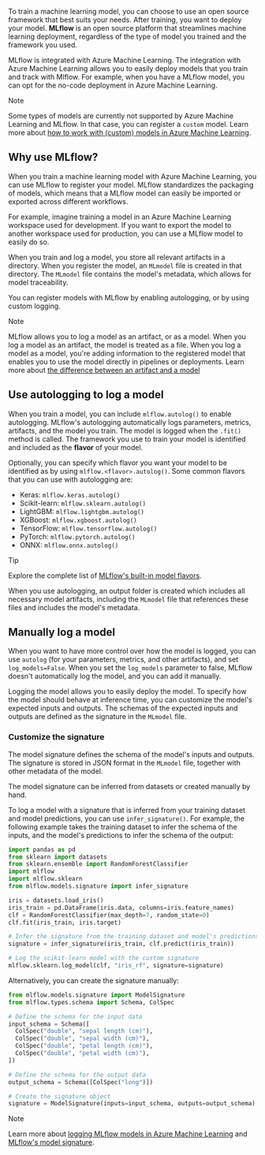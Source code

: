To train a machine learning model, you can choose to use an open source framework that best suits your needs. After training, you want to deploy your model. **MLflow** is an open source platform that streamlines machine learning deployment, regardless of the type of model you trained and the framework you used.

MLflow is integrated with Azure Machine Learning. The integration with Azure Machine Learning allows you to easily deploy models that you train and track with Mlflow. For example, when you have a MLflow model, you can opt for the no-code deployment in Azure Machine Learning.

> [!Note]
> Some types of models are currently not supported by Azure Machine Learning and MLflow. In that case, you can register a `custom` model. Learn more about [how to work with (custom) models in Azure Machine Learning](/azure/machine-learning/how-to-manage-models?azure-portal=true). 

## Why use MLflow? 

When you train a machine learning model with Azure Machine Learning, you can use MLflow to register your model. MLflow standardizes the packaging of models, which means that a MLflow model can easily be imported or exported across different workflows. 

For example, imagine training a model in an Azure Machine Learning workspace used for development. If you want to export the model to another workspace used for production, you can use a MLflow model to easily do so. 

When you train and log a model, you store all relevant artifacts in a directory. When you register the model, an `MLmodel` file is created in that directory. The `MLmodel` file contains the model's metadata, which allows for model traceability.

You can register models with MLflow by enabling autologging, or by using custom logging. 

> [!Note]
> MLflow allows you to log a model as an artifact, or as a model. When you log a model as an artifact, the model is treated as a file. When you log a model as a model, you're adding information to the registered model that enables you to use the model directly in pipelines or deployments. Learn more about [the difference between an artifact and a model](/azure/machine-learning/concept-mlflow-models#the-mlmodel-format?azure-portal=true)

## Use autologging to log a model

When you train a model, you can include `mlflow.autolog()` to enable autologging. MLflow's autologging automatically logs parameters, metrics, artifacts, and the model you train. The model is logged when the `.fit()` method is called. The framework you use to train your model is identified and included as the **flavor** of your model. 

Optionally, you can specify which flavor you want your model to be identified as by using `mlflow.<flavor>.autolog()`. Some common flavors that you can use with autologging are: 

- Keras: `mlflow.keras.autolog()`
- Scikit-learn: `mlflow.sklearn.autolog()`
- LightGBM: `mlflow.lightgbm.autolog()`
- XGBoost: `mlflow.xgboost.autolog()`
- TensorFlow: `mlflow.tensorflow.autolog()`
- PyTorch: `mlflow.pytorch.autolog()`
- ONNX: `mlflow.onnx.autolog()`

> [!Tip]
> Explore the complete list of [MLflow's built-in model flavors](https://mlflow.org/docs/latest/models.html#built-in-model-flavors?azure-portal=true).

When you use autologging, an output folder is created which includes all necessary model artifacts, including the `MLmodel` file that references these files and includes the model's metadata.

## Manually log a model

When you want to have more control over how the model is logged, you can use `autolog` (for your parameters, metrics, and other artifacts), and set `log_models=False`. When you set the `log_models` parameter to false, MLflow doesn't automatically log the model, and you can add it manually.

Logging the model allows you to easily deploy the model. To specify how the model should behave at inference time, you can customize the model's expected inputs and outputs. The schemas of the expected inputs and outputs are defined as the signature in the `MLmodel` file.

### Customize the signature

The model signature defines the schema of the model's inputs and outputs. The signature is stored in JSON format in the `MLmodel` file, together with other metadata of the model.

The model signature can be inferred from datasets or created manually by hand.
 
To log a model with a signature that is inferred from your training dataset and model predictions, you can use `infer_signature()`. For example, the following example takes the training dataset to infer the schema of the inputs, and the model's predictions to infer the schema of the output:

```python
import pandas as pd
from sklearn import datasets
from sklearn.ensemble import RandomForestClassifier
import mlflow
import mlflow.sklearn
from mlflow.models.signature import infer_signature

iris = datasets.load_iris()
iris_train = pd.DataFrame(iris.data, columns=iris.feature_names)
clf = RandomForestClassifier(max_depth=7, random_state=0)
clf.fit(iris_train, iris.target)

# Infer the signature from the training dataset and model's predictions
signature = infer_signature(iris_train, clf.predict(iris_train))

# Log the scikit-learn model with the custom signature
mlflow.sklearn.log_model(clf, "iris_rf", signature=signature)
```

Alternatively, you can create the signature manually:

```python
from mlflow.models.signature import ModelSignature
from mlflow.types.schema import Schema, ColSpec

# Define the schema for the input data
input_schema = Schema([
  ColSpec("double", "sepal length (cm)"),
  ColSpec("double", "sepal width (cm)"),
  ColSpec("double", "petal length (cm)"),
  ColSpec("double", "petal width (cm)"),
])

# Define the schema for the output data
output_schema = Schema([ColSpec("long")])

# Create the signature object
signature = ModelSignature(inputs=input_schema, outputs=output_schema)
``` 

> [!Note]
> Learn more about [logging MLflow models in Azure Machine Learning](/azure/machine-learning/how-to-log-mlflow-models?azure-portal=true) and [MLflow's model signature](https://mlflow.org/docs/latest/models.html#model-signature-and-input-example?azure-portal=true).